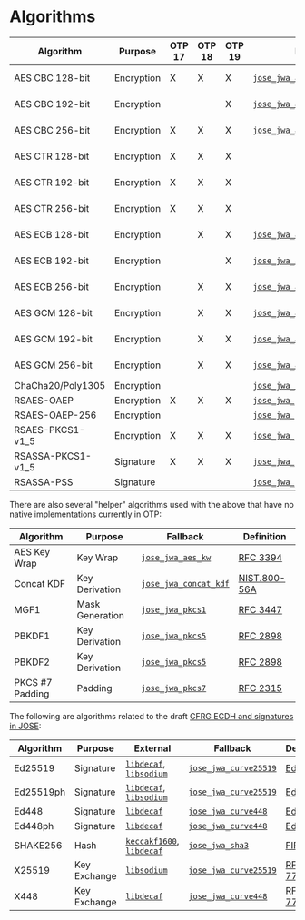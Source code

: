 # Algorithms

| Algorithm         | Purpose    | OTP 17 | OTP 18 | OTP 19 | Fallback | Definition |
| ----------------- | ---------- | ------ | ------ | ------ | -------- | ---------- |
| AES CBC 128-bit   | Encryption | X      | X      | X      | [`jose_jwa_aes`](https://github.com/potatosalad/erlang-jose/blob/main/src/jose_jwa_aes.erl) | [NIST.800-38A](http://csrc.nist.gov/publications/nistpubs/800-38a/sp800-38a.pdf) |
| AES CBC 192-bit   | Encryption |        |        | X      | [`jose_jwa_aes`](https://github.com/potatosalad/erlang-jose/blob/main/src/jose_jwa_aes.erl) | [NIST.800-38A](http://csrc.nist.gov/publications/nistpubs/800-38a/sp800-38a.pdf) |
| AES CBC 256-bit   | Encryption | X      | X      | X      | [`jose_jwa_aes`](https://github.com/potatosalad/erlang-jose/blob/main/src/jose_jwa_aes.erl) | [NIST.800-38A](http://csrc.nist.gov/publications/nistpubs/800-38a/sp800-38a.pdf) |
| AES CTR 128-bit   | Encryption | X      | X      | X      |          | [NIST.800-38A](http://csrc.nist.gov/publications/nistpubs/800-38a/sp800-38a.pdf) |
| AES CTR 192-bit   | Encryption | X      | X      | X      |          | [NIST.800-38A](http://csrc.nist.gov/publications/nistpubs/800-38a/sp800-38a.pdf) |
| AES CTR 256-bit   | Encryption | X      | X      | X      |          | [NIST.800-38A](http://csrc.nist.gov/publications/nistpubs/800-38a/sp800-38a.pdf) |
| AES ECB 128-bit   | Encryption |        | X      | X      | [`jose_jwa_aes`](https://github.com/potatosalad/erlang-jose/blob/main/src/jose_jwa_aes.erl) | [NIST.800-38A](http://csrc.nist.gov/publications/nistpubs/800-38a/sp800-38a.pdf) |
| AES ECB 192-bit   | Encryption |        |        | X      | [`jose_jwa_aes`](https://github.com/potatosalad/erlang-jose/blob/main/src/jose_jwa_aes.erl) | [NIST.800-38A](http://csrc.nist.gov/publications/nistpubs/800-38a/sp800-38a.pdf) |
| AES ECB 256-bit   | Encryption |        | X      | X      | [`jose_jwa_aes`](https://github.com/potatosalad/erlang-jose/blob/main/src/jose_jwa_aes.erl) | [NIST.800-38A](http://csrc.nist.gov/publications/nistpubs/800-38a/sp800-38a.pdf) |
| AES GCM 128-bit   | Encryption |        | X      | X      | [`jose_jwa_aes`](https://github.com/potatosalad/erlang-jose/blob/main/src/jose_jwa_aes.erl) | [NIST.800-38D](http://csrc.nist.gov/publications/nistpubs/800-38D/SP-800-38D.pdf) |
| AES GCM 192-bit   | Encryption |        | X      | X      | [`jose_jwa_aes`](https://github.com/potatosalad/erlang-jose/blob/main/src/jose_jwa_aes.erl) | [NIST.800-38D](http://csrc.nist.gov/publications/nistpubs/800-38D/SP-800-38D.pdf) |
| AES GCM 256-bit   | Encryption |        | X      | X      | [`jose_jwa_aes`](https://github.com/potatosalad/erlang-jose/blob/main/src/jose_jwa_aes.erl) | [NIST.800-38D](http://csrc.nist.gov/publications/nistpubs/800-38D/SP-800-38D.pdf) |
| ChaCha20/Poly1305 | Encryption |        |        |        | [`jose_jwa_chacha20_poly1305`](https://github.com/potatosalad/erlang-jose/blob/main/src/jose_jwa_chacha20_poly1305.erl) | [RFC 7539](https://tools.ietf.org/html/rfc7539) |
| RSAES-OAEP        | Encryption | X      | X      | X      | [`jose_jwa_pkcs1`](https://github.com/potatosalad/erlang-jose/blob/main/src/jose_jwa_pkcs1.erl) | [RFC 3447](https://tools.ietf.org/html/rfc3447) |
| RSAES-OAEP-256    | Encryption |        |        |        | [`jose_jwa_pkcs1`](https://github.com/potatosalad/erlang-jose/blob/main/src/jose_jwa_pkcs1.erl) | [RFC 3447](https://tools.ietf.org/html/rfc3447) |
| RSAES-PKCS1-v1_5  | Encryption | X      | X      | X      | [`jose_jwa_pkcs1`](https://github.com/potatosalad/erlang-jose/blob/main/src/jose_jwa_pkcs1.erl) | [RFC 3447](https://tools.ietf.org/html/rfc3447) |
| RSASSA-PKCS1-v1_5 | Signature  | X      | X      | X      | [`jose_jwa_pkcs1`](https://github.com/potatosalad/erlang-jose/blob/main/src/jose_jwa_pkcs1.erl) | [RFC 3447](https://tools.ietf.org/html/rfc3447) |
| RSASSA-PSS        | Signature  |        |        |        | [`jose_jwa_pkcs1`](https://github.com/potatosalad/erlang-jose/blob/main/src/jose_jwa_pkcs1.erl) | [RFC 3447](https://tools.ietf.org/html/rfc3447) |

There are also several "helper" algorithms used with the above that have no native implementations currently in OTP:

| Algorithm         | Purpose         | Fallback | Definition |
| ----------------- | --------------- | -------- | ---------- |
| AES Key Wrap      | Key Wrap        | [`jose_jwa_aes_kw`](https://github.com/potatosalad/erlang-jose/blob/main/src/jose_jwa_aes_kw.erl) | [RFC 3394](https://tools.ietf.org/html/rfc3394) |
| Concat KDF        | Key Derivation  | [`jose_jwa_concat_kdf`](https://github.com/potatosalad/erlang-jose/blob/main/src/jose_jwa_concat_kdf.erl) | [NIST.800-56A](https://dx.doi.org/10.6028/NIST.SP.800-56Ar2) |
| MGF1              | Mask Generation | [`jose_jwa_pkcs1`](https://github.com/potatosalad/erlang-jose/blob/main/src/jose_jwa_pkcs1.erl) | [RFC 3447](https://tools.ietf.org/html/rfc3447) |
| PBKDF1            | Key Derivation  | [`jose_jwa_pkcs5`](https://github.com/potatosalad/erlang-jose/blob/main/src/jose_jwa_pkcs5.erl) | [RFC 2898](https://tools.ietf.org/html/rfc2898) |
| PBKDF2            | Key Derivation  | [`jose_jwa_pkcs5`](https://github.com/potatosalad/erlang-jose/blob/main/src/jose_jwa_pkcs5.erl) | [RFC 2898](https://tools.ietf.org/html/rfc2898) |
| PKCS #7 Padding   | Padding         | [`jose_jwa_pkcs7`](https://github.com/potatosalad/erlang-jose/blob/main/src/jose_jwa_pkcs7.erl) | [RFC 2315](https://tools.ietf.org/html/rfc2315) |

The following are algorithms related to the draft [CFRG ECDH and signatures in JOSE](https://tools.ietf.org/html/draft-ietf-jose-cfrg-curves):

| Algorithm | Purpose      | External | Fallback | Definition |
| --------- | ------------ | -------- | -------- | ---------- |
| Ed25519   | Signature    | [`libdecaf`](https://github.com/potatosalad/erlang-libdecaf), [`libsodium`](https://github.com/potatosalad/erlang-libsodium) | [`jose_jwa_curve25519`](https://github.com/potatosalad/erlang-jose/blob/main/src/jose_jwa_curve25519.erl) | [EdDSA](https://tools.ietf.org/html/draft-irtf-cfrg-eddsa#section-5.1) |
| Ed25519ph | Signature    | [`libdecaf`](https://github.com/potatosalad/erlang-libdecaf), [`libsodium`](https://github.com/potatosalad/erlang-libsodium) | [`jose_jwa_curve25519`](https://github.com/potatosalad/erlang-jose/blob/main/src/jose_jwa_curve25519.erl) | [EdDSA](https://tools.ietf.org/html/draft-irtf-cfrg-eddsa#section-5.1) |
| Ed448     | Signature    | [`libdecaf`](https://github.com/potatosalad/erlang-libdecaf) | [`jose_jwa_curve448`](https://github.com/potatosalad/erlang-jose/blob/main/src/jose_jwa_curve448.erl) | [EdDSA](https://tools.ietf.org/html/draft-irtf-cfrg-eddsa#section-5.2) |
| Ed448ph   | Signature    | [`libdecaf`](https://github.com/potatosalad/erlang-libdecaf) | [`jose_jwa_curve448`](https://github.com/potatosalad/erlang-jose/blob/main/src/jose_jwa_curve448.erl) | [EdDSA](https://tools.ietf.org/html/draft-irtf-cfrg-eddsa#section-5.2) |
| SHAKE256  | Hash         | [`keccakf1600`](https://github.com/potatosalad/erlang-keccakf1600), [`libdecaf`](https://github.com/potatosalad/erlang-libdecaf) | [`jose_jwa_sha3`](https://github.com/potatosalad/erlang-jose/blob/main/src/jose_jwa_sha3.erl) | [FIPS 202](http://nvlpubs.nist.gov/nistpubs/FIPS/NIST.FIPS.202.pdf) |
| X25519    | Key Exchange | [`libsodium`](https://github.com/potatosalad/erlang-libsodium) | [`jose_jwa_curve25519`](https://github.com/potatosalad/erlang-jose/blob/main/src/jose_jwa_curve25519.erl) | [RFC 7748](https://tools.ietf.org/html/rfc7748#section-5) |
| X448      | Key Exchange | [`libdecaf`](https://github.com/potatosalad/erlang-libdecaf) | [`jose_jwa_curve448`](https://github.com/potatosalad/erlang-jose/blob/main/src/jose_jwa_curve448.erl) | [RFC 7748](https://tools.ietf.org/html/rfc7748#section-5) |
